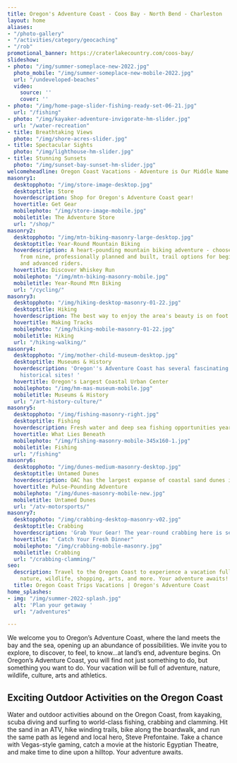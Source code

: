 ```yaml
---
title: Oregon's Adventure Coast - Coos Bay - North Bend - Charleston
layout: home
aliases:
- "/photo-gallery"
- "/activities/category/geocaching"
- "/rob"
promotional_banner: https://craterlakecountry.com/coos-bay/
slideshow:
- photo: "/img/summer-someplace-new-2022.jpg"
  photo_mobile: "/img/summer-someplace-new-mobile-2022.jpg"
  url: "/undeveloped-beaches"
  video:
    source: ''
    cover: ''
- photo: "/img/home-page-slider-fishing-ready-set-06-21.jpg"
  url: "/fishing"
- photo: "/img/kayaker-adventure-invigorate-hm-slider.jpg"
  url: "/water-recreation"
- title: Breathtaking Views
  photo: "/img/shore-acres-slider.jpg"
- title: Spectacular Sights
  photo: "/img/lighthouse-hm-slider.jpg"
- title: Stunning Sunsets
  photo: "/img/sunset-bay-sunset-hm-slider.jpg"
welcomeheadline: Oregon Coast Vacations - Adventure is Our Middle Name
masonry1:
  desktopphoto: "/img/store-image-desktop.jpg"
  desktoptitle: Store
  hoverdescription: Shop for Oregon's Adventure Coast gear!
  hovertitle: Get Gear
  mobilephoto: "/img/store-image-mobile.jpg"
  mobiletitle: The Adventure Store
  url: "/shop/"
masonry2:
  desktopphoto: "/img/mtn-biking-masonry-large-desktop.jpg"
  desktoptitle: Year-Round Mountain Biking
  hoverdescription: A heart-pounding mountain biking adventure - choose your challenge
    from nine, professionally planned and built, trail options for beginners, intermediates
    and advanced riders.
  hovertitle: Discover Whiskey Run
  mobilephoto: "/img/mtn-biking-masonry-mobile.jpg"
  mobiletitle: Year-Round Mtn Biking
  url: "/cycling/"
masonry3:
  desktopphoto: "/img/hiking-desktop-masonry-01-22.jpg"
  desktoptitle: Hiking
  hoverdescription: The best way to enjoy the area's beauty is on foot.
  hovertitle: Making Tracks
  mobilephoto: "/img/hiking-mobile-masonry-01-22.jpg"
  mobiletitle: Hiking
  url: "/hiking-walking/"
masonry4:
  desktopphoto: "/img/mother-child-museum-desktop.jpg"
  desktoptitle: Museums & History
  hoverdescription: 'Oregon''s Adventure Coast has several fascinating museums and
    historical sites! '
  hovertitle: Oregon's Largest Coastal Urban Center
  mobilephoto: "/img/hm-mas-museum-mobile.jpg"
  mobiletitle: Museums & History
  url: "/art-history-culture/"
masonry5:
  desktopphoto: "/img/fishing-masonry-right.jpg"
  desktoptitle: Fishing
  hoverdescription: Fresh water and deep sea fishing opportunities year 'round.
  hovertitle: What Lies Beneath
  mobilephoto: "/img/fishing-masonry-mobile-345x160-1.jpg"
  mobiletitle: Fishing
  url: "/fishing"
masonry6:
  desktopphoto: "/img/dunes-medium-masonry-desktop.jpg"
  desktoptitle: Untamed Dunes
  hoverdescription: OAC has the largest expanse of coastal sand dunes in North America.
  hovertitle: Pulse-Pounding Adventure
  mobilephoto: "/img/dunes-masonry-mobile-new.jpg"
  mobiletitle: Untamed Dunes
  url: "/atv-motorsports/"
masonry7:
  desktopphoto: "/img/crabbing-desktop-masonry-v02.jpg"
  desktoptitle: Crabbing
  hoverdescription: 'Grab Your Gear! The year-round crabbing here is second to none.  '
  hovertitle: " Catch Your Fresh Dinner"
  mobilephoto: "/img/crabbing-mobile-masonry.jpg"
  mobiletitle: Crabbing
  url: "/crabbing-clamming/"
seo:
  description: Travel to the Oregon Coast to experience a vacation full of adventure,
    nature, wildlife, shopping, arts, and more. Your adventure awaits!
  title: Oregon Coast Trips Vacations | Oregon's Adventure Coast
home_splashes:
- img: "/img/summer-2022-splash.jpg"
  alt: 'Plan your getaway '
  url: "/adventures"

---
```

We welcome you to Oregon’s Adventure Coast, where the land meets the bay and the sea, opening up an abundance of possibilities. We invite you to explore, to discover, to feel, to know…at land’s end, adventure begins. On Oregon’s Adventure Coast, you will find not just something to do, but something you want to do. Your vacation will be full of adventure, nature, wildlife, culture, arts and athletics.

## Exciting Outdoor Activities on the Oregon Coast

Water and outdoor activities abound on the Oregon Coast, from kayaking, scuba diving and surfing to world-class fishing, crabbing and clamming. Hit the sand in an ATV, hike winding trails, bike along the boardwalk, and run the same path as legend and local hero, Steve Prefontaine. Take a chance with Vegas-style gaming, catch a movie at the historic Egyptian Theatre, and make time to dine upon a hilltop. Your adventure awaits.